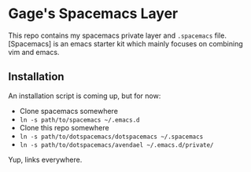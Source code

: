 # Gage's Spacemacs Layer

This repo contains my spacemacs private layer and `.spacemacs` file.
[Spacemacs] is an emacs starter kit which mainly focuses on combining
vim and emacs.

## Installation

An installation script is coming up, but for now:

- Clone spacemacs somewhere
- `ln -s path/to/spacemacs ~/.emacs.d`
- Clone this repo somewhere
- `ln -s path/to/dotspacemacs/dotspacemacs ~/.spacemacs`
- `ln -s path/to/dotspacemacs/avendael ~/.emacs.d/private/`

Yup, links everywhere.
